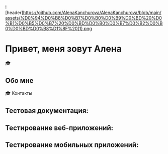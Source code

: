 ![header]https://github.com/AlenaKanchurova/AlenaKanchurova/blob/main/assets/%D0%94%D0%B8%D0%B7%D0%B0%D0%B9%D0%BD%20%D0%B1%D0%B5%D0%B7%20%D0%BD%D0%B0%D0%B7%D0%B2%D0%B0%D0%BD%D0%B8%D1%8F%20(1).png

# Привет, меня зовут Алена

 :mortar_board:
 ## Обо мне

 :mortar_board:
 Контакты

 ## Тестовая документация:

 ## Тестирование веб-приложений: 

 ## Тестирование мобильных приложений:


